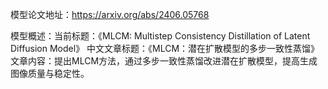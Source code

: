 模型论文地址：https://arxiv.org/abs/2406.05768

模型概述：当前标题：《MLCM: Multistep Consistency Distillation of Latent Diffusion Model》
中文文章标题：《MLCM：潜在扩散模型的多步一致性蒸馏》
文章内容：提出MLCM方法，通过多步一致性蒸馏改进潜在扩散模型，提高生成图像质量与稳定性。

